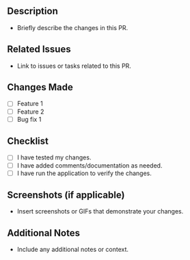 ## Description
- Briefly describe the changes in this PR.

## Related Issues
- Link to issues or tasks related to this PR.

## Changes Made
- [ ] Feature 1
- [ ] Feature 2
- [ ] Bug fix 1

## Checklist
- [ ] I have tested my changes.
- [ ] I have added comments/documentation as needed.
- [ ] I have run the application to verify the changes.

## Screenshots (if applicable)
- Insert screenshots or GIFs that demonstrate your changes.

## Additional Notes
- Include any additional notes or context.
